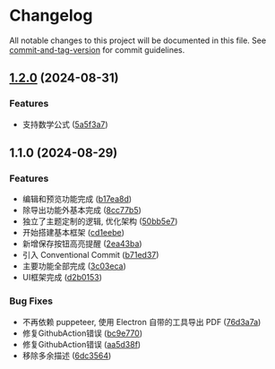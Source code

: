 # Changelog

All notable changes to this project will be documented in this file. See [commit-and-tag-version](https://github.com/absolute-version/commit-and-tag-version) for commit guidelines.

## [1.2.0](https://github.com/LeafYeeXYZ/EasyPaper/compare/v1.1.0...v1.2.0) (2024-08-31)


### Features

* 支持数学公式 ([5a5f3a7](https://github.com/LeafYeeXYZ/EasyPaper/commit/5a5f3a72420c22cb675a88e256922f02d1278869))

## 1.1.0 (2024-08-29)


### Features

* 编辑和预览功能完成 ([b17ea8d](https://github.com/LeafYeeXYZ/EasyPaper/commit/b17ea8df46e4e80ca48795cc1596017e38c0652c))
* 除导出功能外基本完成 ([8cc77b5](https://github.com/LeafYeeXYZ/EasyPaper/commit/8cc77b5adcb5d5475ae5e283fbac3133215e09b5))
* 独立了主题定制的逻辑, 优化架构 ([50bb5e7](https://github.com/LeafYeeXYZ/EasyPaper/commit/50bb5e754eabe1ce2f6ca887bb3e545628d6bfdc))
* 开始搭建基本框架 ([cd1eebe](https://github.com/LeafYeeXYZ/EasyPaper/commit/cd1eebe43a1841aa1903f3157e02f57f06369908))
* 新增保存按钮高亮提醒 ([2ea43ba](https://github.com/LeafYeeXYZ/EasyPaper/commit/2ea43ba01417bb003a802b6707a67a64bb74635d))
* 引入 Conventional Commit ([b71ed37](https://github.com/LeafYeeXYZ/EasyPaper/commit/b71ed37d7f124df7d7a11648035a1ef52c95d767))
* 主要功能全部完成 ([3c03eca](https://github.com/LeafYeeXYZ/EasyPaper/commit/3c03eca895a35457779649cb1b0c07aafebf04cf))
* UI框架完成 ([d2b0153](https://github.com/LeafYeeXYZ/EasyPaper/commit/d2b015349e28c1742189feab211ffb1eea363c27))


### Bug Fixes

* 不再依赖 puppeteer, 使用 Electron 自带的工具导出 PDF ([76d3a7a](https://github.com/LeafYeeXYZ/EasyPaper/commit/76d3a7af0515355825358da2dc05e0345dcaae1e))
* 修复GithubAction错误 ([bc9e770](https://github.com/LeafYeeXYZ/EasyPaper/commit/bc9e77086ea9d556e30c9feb9287eacebfa489e3))
* 修复GithubAction错误 ([aa5d38f](https://github.com/LeafYeeXYZ/EasyPaper/commit/aa5d38f75fe56562c0afa0ffabef130abdf9e2f0))
* 移除多余描述 ([6dc3564](https://github.com/LeafYeeXYZ/EasyPaper/commit/6dc3564bcbff384cba6cb3007e96bb2ffc6d496b))
